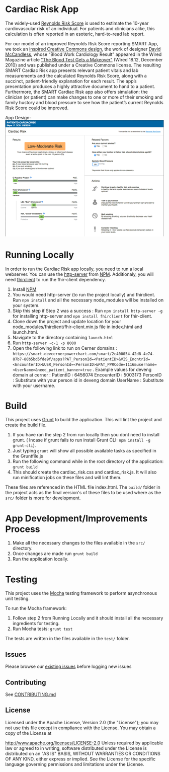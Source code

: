# Cardiac Risk App #
The widely-used [Reynolds Risk Score](http://www.reynoldsriskscore.org/) is used to estimate the 10-year cardiovascular risk of an individual. For patients and clinicians alike, this calculation is often reported in an esoteric, hard-to-read lab report.

For our model of an improved Reynolds Risk Score reporting SMART App, we took an [inspired Creative Commons design](http://www.informationisbeautiful.net/2010/visualizing-bloodtests/), the work of designer [David McCandless](http://www.davidmccandless.com/), whose “Blood Work Cardiology Result” appeared in the Wired Magazine article ["The Blood Test Gets a Makeover"](http://www.wired.com/2010/11/ff_bloodwork/all) (Wired 18.12, December 2010) and was published under a Creative Commons license. The resulting SMART Cardiac Risk app presents relevant patient vitals and lab measurements and the calculated Reynolds Risk Score, along with a succinct, patient-friendly explanation for each result. The app’s presentation produces a highly attractive document to hand to a patient. Furthermore, the SMART Cardiac Risk app also offers simulation: the clinician (or patient) can make changes to one or more of their smoking and family hustory and blood pressure to see how the patient’s current Reynolds Risk Score could be improved.

App Design:
![Sample App Design Screen Shot](CardiacRiskApp.png)

# Running Locally #

In order to run the Cardiac Risk app locally, you need to run a local webserver.
You can use the [http-server](https://www.npmjs.com/package/http-server) from [NPM](https://www.npmjs.com/).
Additionaly, you will need [fhirclient](https://www.npmjs.com/package/fhirclient) to run the fhir-client dependency.

1. Install [NPM](https://github.com/npm/npm#super-easy-install)
2. You would need http-server (to run the project locally) and fhirclient. Run ```npm install``` and all the necessary node_modules will be installed on your system.
3. Skip this step if Step 2 was a success : Run ```npm install http-server -g``` for installing http-server and ```npm install fhirclient``` for fhir-client.
4. Clone down the project and update location for your node_modules/fhirclient/fhir-client.min.js file in index.html and launch.html.
5. Navigate to the directory containing ```launch.html```
6. Run ```http-server -c-1 -p 8000```
7. Open the following link to run on Cerner domains : ```https://smart.devcernerpowerchart.com/smart/2c400054-42d8-4e74-87b7-80b5bd5fde9f/apps?PAT_PersonId=<PatientID>&VIS_EncntrId=<EncounterID>&USR_PersonId=<PersonID>&PAT_PPRCode=1116&username=<UserName>&need_patient_banner=true``` .
   Example values for deveng domain at cerner :
       PatientID : 6456074
       EncounterID : 5003173
       PersonID : Substitute with your person id in deveng domain
       UserName : Substitute with your username.

# Build #

This project uses [Grunt](http://gruntjs.com/) to build the application. This will lint the project and create the build file.

1. If you have ran the step 2 from run locally then you dont need to install grunt. ( Incase if grunt fails to run install Grunt CLI: ```npm install -g grunt-cli```).
2. Just typing ```grunt``` will show all possible available tasks as specified in the Gruntfile.js
3. Run the following command while in the root directory of the application: ```grunt build```
4. This should create the cardiac_risk.css and cardiac_risk.js. It will also run minification jobs on these files and will lint them.

These files are referenced in the HTML file index.html.
The ```build/``` folder in the project acts as the final version's of these files to be used where as the ```src/``` folder is more for development.

# App Development/Improvements Process #
1. Make all the necessary changes to the files available in the ```src/``` directory.
2. Once changes are made run ```grunt build```
3. Run the application locally.

# Testing #

This project uses the [Mocha](http://mochajs.org/) testing framework to perform asynchronous unit testing.

To run the Mocha framework:

1. Follow step 2 from Running Locally and it should install all the necessary ingredients for testing.
2. Run Mocha tests: ```grunt test```

The tests are written in the files available in the  ```test/``` folder.

## Issues

Please browse our [existing issues](https://github.com/smart-on-fhir/cardiac-risk-app/issues) before logging new issues

## Contributing

See [CONTRIBUTING.md](CONTRIBUTING.md)

## License

Licensed under the Apache License, Version 2.0 (the "License"); you may not use this file except in compliance with the License. You may obtain a copy of the License at

http://www.apache.org/licenses/LICENSE-2.0 Unless required by applicable law or agreed to in writing, software distributed under the License is distributed on an "AS IS" BASIS, WITHOUT WARRANTIES OR CONDITIONS OF ANY KIND, either express or implied. See the License for the specific language governing permissions and limitations under the License.